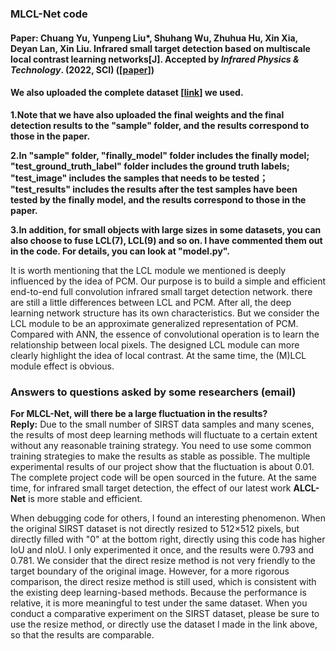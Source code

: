 ### MLCL-Net code  
#### Paper: **Chuang Yu**, Yunpeng Liu*, Shuhang Wu, Zhuhua Hu, Xin Xia, Deyan Lan, Xin Liu. Infrared small target detection based on multiscale local contrast learning networks[J]. Accepted by *Infrared Physics & Technology*. (2022, SCI) ([[paper](https://doi.org/10.1016/j.infrared.2022.104107)])  

#### We also uploaded the complete dataset [[link](https://github.com/YuChuang1205/SIRST-dataset-MLCL-Net-version)] we used.

**1.Note that we have also uploaded the final weights and the final detection results to the "sample" folder, and the results correspond to those in the paper.**  

**2.In "sample" folder, "finally_model" folder includes the finally model; "test_ground_truth_label" folder includes the ground truth labels; "test_image" includes the samples that needs to be tested； "test_results" includes the results after the test samples have been tested by the finally model, and the results correspond to those in the paper.**

**3.In addition, for small objects with large sizes in some datasets, you can also choose to fuse LCL(7), LCL(9) and so on. I have commented them out in the code. For details, you can look at "model.py".**

It is worth mentioning that the LCL module we mentioned is deeply influenced by the idea of PCM. Our purpose is to build a simple and efficient end-to-end full convolution infrared small target detection network. there are still a little differences between LCL and PCM. After all, the deep learning network structure has its own characteristics. But we consider the LCL module to be an approximate generalized representation of PCM. Compared with ANN, the essence of convolutional operation is to learn the relationship between local pixels. The designed LCL module can more clearly highlight the idea of local contrast. At the same time, the (M)LCL module effect is obvious.



### Answers to questions asked by some researchers (email)
**For MLCL-Net, will there be a large fluctuation in the results?**  
**Reply:** Due to the small number of SIRST data samples and many scenes, the results of most deep learning methods will fluctuate to a certain extent without any reasonable training strategy. You need to use some common training strategies to make the results as stable as possible. The multiple experimental results of our project show that the fluctuation is about 0.01. The complete project code will be open sourced in the future. At the same time, for infrared small target detection, the effect of our latest work **ALCL-Net** is more stable and efficient.


<!-- **4. I am open to collaboration opportunities (anytime & anywhere & any type). If you need collaborative research, please email me (yuchuang@sia.cn). Please be sure to state your name, unit, and some representative research works in the email.** -->


When debugging code for others, I found an interesting phenomenon. When the original SIRST dataset is not directly resized to 512×512 pixels, but directly filled with "0" at the bottom right, directly using this code has higher IoU and nIoU. I only experimented it once, and the results were 0.793 and 0.781. We consider that the direct resize method is not very friendly to the target boundary of the original image. However, for a more rigorous comparison, the direct resize method is still used, which is consistent with the existing deep learning-based methods. Because the performance is relative, it is more meaningful to test under the same dataset. When you conduct a comparative experiment on the SIRST dataset, please be sure to use the resize method, or directly use the dataset I made in the link above, so that the results are comparable. 







